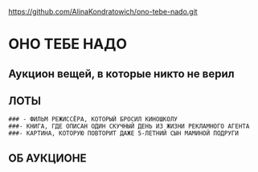 https://github.com/AlinaKondratowich/ono-tebe-nado.git

# ОНО ТЕБЕ НАДО
## Аукцион вещей, в которые никто не верил
  ## ЛОТЫ
    ### - ФИЛЬМ РЕЖИССЁРА, КОТОРЫЙ БРОСИЛ КИНОШКОЛУ
    ###- КНИГА, ГДЕ ОПИСАН ОДИН СКУЧНЫЙ ДЕНЬ ИЗ ЖИЗНИ РЕКЛАМНОГО АГЕНТА
    ###- КАРТИНА, КОТОРУЮ ПОВТОРИТ ДАЖЕ 5-ЛЕТНИЙ СЫН МАМИНОЙ ПОДРУГИ
  ## ОБ АУКЦИОНЕ




